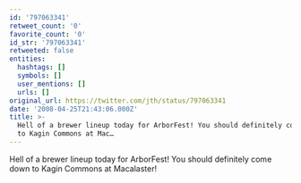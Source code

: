 ```yaml
---
id: '797063341'
retweet_count: '0'
favorite_count: '0'
id_str: '797063341'
retweeted: false
entities:
  hashtags: []
  symbols: []
  user_mentions: []
  urls: []
original_url: https://twitter.com/jth/status/797063341
date: '2008-04-25T21:43:06.000Z'
title: >-
  Hell of a brewer lineup today for ArborFest! You should definitely come down
  to Kagin Commons at Mac…
---
```


Hell of a brewer lineup today for ArborFest! You should definitely come down to Kagin Commons at Macalaster!